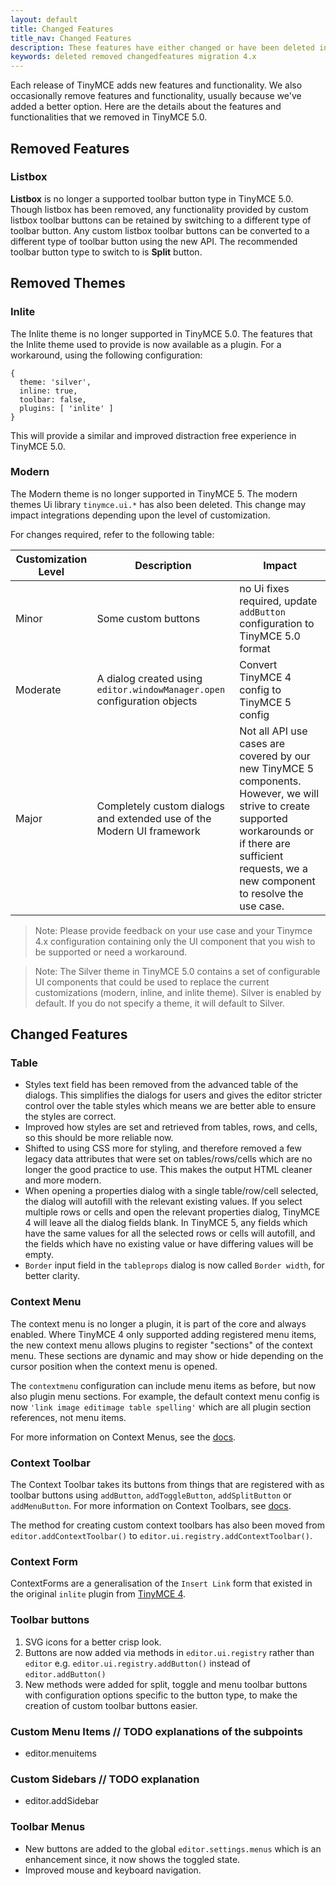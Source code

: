 ```yaml
---
layout: default
title: Changed Features
title_nav: Changed Features
description: These features have either changed or have been deleted in TinyMCE 5.0.
keywords: deleted removed changedfeatures migration 4.x
---
```


Each release of TinyMCE adds new features and functionality. We also occasionally remove features and functionality, usually because we've added a better option.
Here are the details about the features and functionalities that we removed in TinyMCE 5.0.

## Removed Features

### Listbox

**Listbox** is no longer a supported toolbar button type in TinyMCE 5.0. Though listbox has been removed, any functionality provided by custom listbox toolbar buttons can be retained by switching to a different type of toolbar button.
Any custom listbox toolbar buttons can be converted to a different type of toolbar button using the new API. The recommended toolbar button type to switch to is **Split** button.


## Removed Themes

### Inlite

The Inlite theme is no longer supported in TinyMCE 5.0. The features that the Inlite theme used to provide is now available as a plugin. For a workaround, using the following configuration:
```
{
  theme: 'silver',
  inline: true,
  toolbar: false,
  plugins: [ 'inlite' ]
}
 ```
This will provide a similar and improved distraction free experience in TinyMCE 5.0.

### Modern

The Modern theme is no longer supported in TinyMCE 5.  The modern themes Ui library `tinymce.ui.*` has also been deleted. This change may impact integrations depending upon the level of customization.

For changes required, refer to the following table:

| Customization Level | Description | Impact |
| ------------------- | ----------- | ------ |
| Minor | Some custom buttons | no Ui fixes required, update `addButton` configuration to TinyMCE 5.0 format |
| Moderate | A dialog created using `editor.windowManager.open` configuration objects | Convert TinyMCE 4 config to TinyMCE 5 config |
| Major | Completely custom dialogs and extended use of the Modern UI framework | Not all API use cases are covered by our new TinyMCE 5 components. However, we will strive to create supported workarounds or if there are sufficient requests, we a new component to resolve the use case. |

> Note: Please provide feedback on your use case and your Tinymce 4.x configuration containing only the UI component that you wish to be supported or need a workaround.

> Note: The Silver theme in TinyMCE 5.0 contains a set of configurable UI components that could be used to replace the current customizations (modern, inline, and inlite theme). Silver is enabled by default. If you do not specify a theme, it will default to Silver.


## Changed Features

### Table

* Styles text field has been removed from the advanced table of the dialogs. This simplifies the dialogs for users and gives the editor stricter control over the table styles which means we are better able to ensure the styles are correct.
* Improved how styles are set and retrieved from tables, rows, and cells, so this should be more reliable now.
* Shifted to using CSS more for styling, and therefore removed a few legacy data attributes that were set on tables/rows/cells which are no longer the good practice to use. This makes the output HTML cleaner and more modern.
* When opening a properties dialog with a single table/row/cell selected, the dialog will autofill with the relevant existing values. If you select multiple rows or cells and open the relevant properties dialog, TinyMCE 4 will leave all the dialog fields blank. In TinyMCE 5, any fields which have the same values for all the selected rows or cells will autofill, and the fields which have no existing value or have differing values will be empty.
* `Border` input field in the `tableprops` dialog is now called `Border width`, for better clarity.

### Context Menu

The context menu is no longer a plugin, it is part of the core and always enabled. Where TinyMCE 4 only supported adding registered menu items, the new context menu allows plugins to register "sections" of the context menu. These sections are dynamic and may show or hide depending on the cursor position when the context menu is opened.

The `contextmenu` configuration can include menu items as before, but now also plugin menu sections. For example, the default context menu config is now `'link image editimage table spelling'` which are all plugin section references, not menu items.

For more information on Context Menus, see the [docs]({{site.baseurl}}/components/contextmenu).


### Context Toolbar

The Context Toolbar takes its buttons from things that are registered with as toolbar buttons using `addButton`, `addToggleButton`, `addSplitButton` or `addMenuButton`. For more information on Context Toolbars, see [docs]({{site.baseurl}}/components/contexttoolbar).

The method for creating custom context toolbars has also been moved from `editor.addContextToolbar()` to `editor.ui.registry.addContextToolbar()`.

### Context Form

ContextForms are a generalisation of the `Insert Link` form that existed in the original `inlite` plugin from [TinyMCE 4]((https://www.tiny.cloud/docs/themes/inlite/#quicklink)).

### Toolbar buttons

1. SVG icons for a better crisp look.
2. Buttons are now added via methods in `editor.ui.registry` rather than `editor` e.g. `editor.ui.registry.addButton()` instead of `editor.addButton()`
3. New methods were added for split, toggle and menu toolbar buttons with configuration options specific to the button type, to make the creation of custom toolbar buttons easier.

### Custom Menu Items // TODO explanations of the subpoints

* editor.menuitems

### Custom Sidebars // TODO explanation

* editor.addSidebar

### Toolbar Menus

* New buttons are added to the global `editor.settings.menus` which is an enhancement since, it now shows the toggled state.
* Improved mouse and keyboard navigation.





